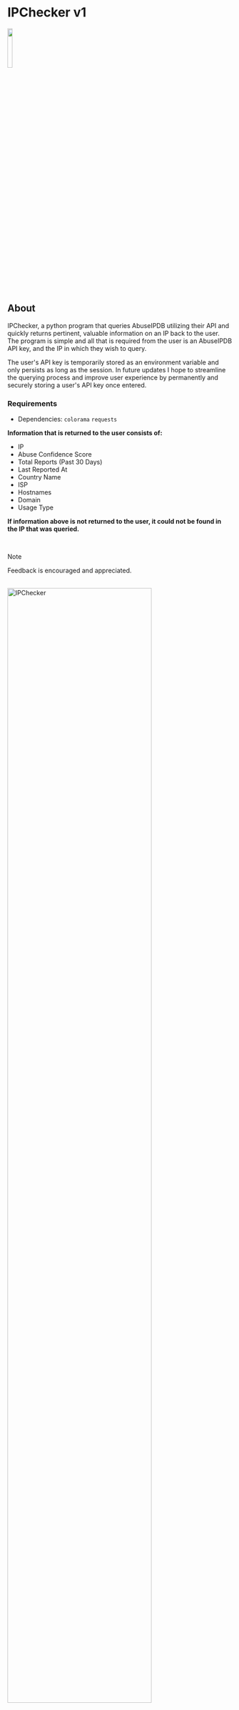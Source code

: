 # IPChecker v1
<img src="https://forthebadge.com/images/badges/made-with-python.png" height="15%" width="15%">

## About
IPChecker, a python program that queries AbuseIPDB utilizing their API and quickly returns pertinent, valuable information on an IP back to the user. The program is simple and all that is required from the user is an AbuseIPDB API key, and the IP in which they wish to query.

The user's API key is temporarily stored as an environment variable and only persists as long as the session. In future updates I hope to streamline the querying process and improve user experience by permanently and securely storing a user's API key once entered.

### Requirements
* Dependencies: ```colorama``` ```requests```

**Information that is returned to the user consists of:**       
* IP
* Abuse Confidence Score
* Total Reports (Past 30 Days)
* Last Reported At
* Country Name
* ISP
* Hostnames
* Domain
* Usage Type

**If information above is not returned to the user, it could not be found in the IP that was queried.**

</br>

> [!NOTE]
> Feedback is encouraged and appreciated.
</br>

<img src="https://imgur.com/0PXWWCG.png" height="80%" width="80%" alt="IPChecker">

**Certain aspects of the API such as returning reports made by users on the alleged use-case of the IP are in beta mode and are subject to not function properly. Due to this, the code does exist within the program, but is commented out.**
